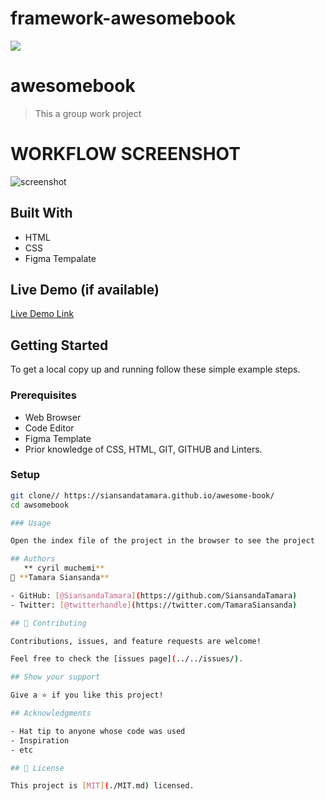 # framework-awesomebook
![](https://img.shields.io/badge/Microverse-blueviolet)

# awesomebook

> This a group work project

# WORKFLOW SCREENSHOT
![screenshot]()

## Built With
- HTML
- CSS
- Figma Tempalate
## Live Demo (if available)

[Live Demo Link](https://siansandatamara.github.io/framework-awesomebook/)

## Getting Started

To get a local copy up and running follow these simple example steps.

### Prerequisites

- Web Browser
- Code Editor
- Figma Template
- Prior knowledge of CSS, HTML, GIT, GITHUB and Linters.

### Setup

```bash
git clone// https://siansandatamara.github.io/awesome-book/
cd awsomebook

### Usage

Open the index file of the project in the browser to see the project

## Authors
   ** cyril muchemi**
👤 **Tamara Siansanda**

- GitHub: [@SiansandaTamara](https://github.com/SiansandaTamara)
- Twitter: [@twitterhandle](https://twitter.com/TamaraSiansanda)

## 🤝 Contributing

Contributions, issues, and feature requests are welcome!

Feel free to check the [issues page](../../issues/).

## Show your support

Give a ⭐️ if you like this project!

## Acknowledgments

- Hat tip to anyone whose code was used
- Inspiration
- etc

## 📝 License

This project is [MIT](./MIT.md) licensed.
